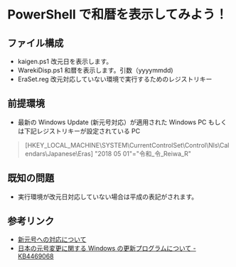 # PowerShell で和暦を表示してみよう！
## ファイル構成
* kaigen.ps1 改元日を表示します。
* WarekiDisp.ps1 和暦を表示します。引数（yyyymmdd)
* EraSet.reg 改元対応していない環境で実行するためのレジストリキー

## 前提環境
* 最新の Windows Update (新元号対応）が適用された Windows PC もしくは下記レジストリキーが設定されている PC

>[HKEY_LOCAL_MACHINE\SYSTEM\CurrentControlSet\Control\Nls\Calendars\Japanese\Eras] 
"2018 05 01"="令和_令_Reiwa_R"

## 既知の問題
* 実行環境が改元日対応していない場合は平成の表記がされます。

## 参考リンク
* [新元号への対応について](https://www.microsoft.com/ja-jp/mscorp/newera/default.aspx)
* [日本の元号変更に関する Windows の更新プログラムについて - KB4469068](https://support.microsoft.com/ja-jp/help/4469068/summary-of-new-japanese-era-updates-kb4469068)
